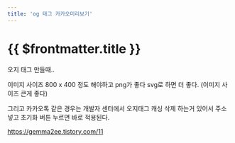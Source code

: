 ```yaml
---
title: 'og 태그 카카오미리보기'
---
```


# {{ $frontmatter.title }}


오지 태그 만들때.. 

이미지 사이즈 800 x 400 정도 해야하고 png가 좋다 svg로 하면 더 좋다. (이미지 사이즈 큰게 좋다) 

그리고 카카오톡 같은 경우는 개발자 센터에서 오지태그 캐싱 삭제 하는거 있어서 주소 넣고 초기화 버튼 누르면 바로 적용된다. 


https://gemma2ee.tistory.com/11